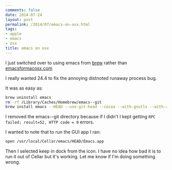 ```yaml
---
comments: false
date: 2014-07-24
layout: post
permalink: /2014/07/emacs-on-osx.html
tags:
- apple
- emacs
- osx
title: emacs on osx
---
```



I just switched over to using emacs from [brew](http://brew.sh/) rather than [emacsformacosx.com](http://emacsformacosx.com)

I really wanted 24.4 to fix the annoying distnoted runaway process bug.

It was as easy as:

```bash
brew uninstall emacs
rm -rf /Library/Caches/Homebrew/emacs--git
brew install emacs --HEAD --use-git-head --cocoa --with-gnutls --with-rsvg --with-imagemagick
```

I removed the emacs--git directory because if I didn't I kept getting `RPC failed; result=52, HTTP code = 0` errors.

I wanted to note that to run the GUI app I ran:

```bash
open /usr/local/Cellar/emacs/HEAD/Emacs.app
```

Then I selected keep in dock from the icon. I have no idea how bad it is to run it out of Cellar but it's working. Let me know if I'm doing something wrong.
